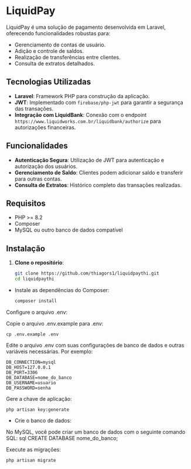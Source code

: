 # LiquidPay

LiquidPay é uma solução de pagamento desenvolvida em Laravel, oferecendo funcionalidades robustas para:
- Gerenciamento de contas de usuário.
- Adição e controle de saldos.
- Realização de transferências entre clientes.
- Consulta de extratos detalhados.

## Tecnologias Utilizadas
- **Laravel**: Framework PHP para construção da aplicação.
- **JWT**: Implementado com `firebase/php-jwt` para garantir a segurança das transações.
- **Integração com LiquidBank**: Conexão com o endpoint `https://www.liquidworks.com.br/liquidbank/authorize` para autorizações financeiras.

## Funcionalidades
- **Autenticação Segura**: Utilização de JWT para autenticação e autorização dos usuários.
- **Gerenciamento de Saldo**: Clientes podem adicionar saldo e transferir para outras contas.
- **Consulta de Extratos**: Histórico completo das transações realizadas.

## Requisitos

- PHP >= 8.2
- Composer
- MySQL ou outro banco de dados compatível

## Instalação

1. **Clone o repositório**:

   ```bash
   git clone https://github.com/thiagors1/liquidpaythi.git
   cd liquidpaythi

- Instale as dependências do Composer:

    ```bash
    composer install

Configure o arquivo .env:

Copie o arquivo .env.example para .env:

    cp .env.example .env

Edite o arquivo .env com suas configurações de banco de dados e outras variáveis necessárias. Por exemplo:

    DB_CONNECTION=mysql
    DB_HOST=127.0.0.1
    DB_PORT=3306
    DB_DATABASE=nome_do_banco
    DB_USERNAME=usuario
    DB_PASSWORD=senha

Gere a chave de aplicação:

    php artisan key:generate

- Crie o banco de dados:

No MySQL, você pode criar um banco de dados com o seguinte comando SQL:
  sql
    CREATE DATABASE nome_do_banco;

Execute as migrações:

    php artisan migrate